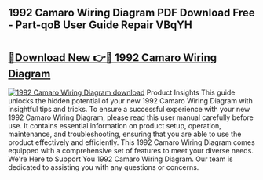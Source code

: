 ## 1992 Camaro Wiring Diagram PDF Download Free - Part-qoB User Guide Repair VBqYH

# <h2><a href="http://dfqa5g.blite.top/?on=1992+Camaro+Wiring+Diagram">🔗Download New 👉🔴 1992 Camaro Wiring Diagram</a></h2>

[![1992 Camaro Wiring Diagram download](https://i.imgur.com/lujVjoI.png)](http://dfqa5g.blite.top/?on=1992+Camaro+Wiring+Diagram)
Product Insights This guide unlocks the hidden potential of your new 1992 Camaro Wiring Diagram with insightful tips and tricks. To ensure a successful experience with your new 1992 Camaro Wiring Diagram, please read this user manual carefully before use. It contains essential information on product setup, operation, maintenance, and troubleshooting, ensuring that you are able to use the product effectively and efficiently. This 1992 Camaro Wiring Diagram comes equipped with a comprehensive set of features to meet your diverse needs. We're Here to Support You 1992 Camaro Wiring Diagram. Our team is dedicated to assisting you with any questions or concerns.
